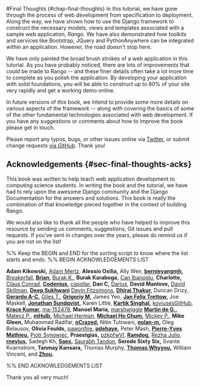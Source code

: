#Final Thoughts {#chap-final-thoughts}
In this tutorial, we have gone through the process of web development from specification to deployment. Along the way, we have shown how to use the Django framework to construct the necessary models, views and templates associated with a sample web application, *Rango.* We have also demonstrated how toolkits and services like Bootstrap, JQuery and PythonAnywhere can be integrated within an application. However, the road doesn't stop here.

We have only painted the broad brush strokes of a web application in this tutorial. As you have probably noticed, there are lots of improvements that could be made to Rango -- and these finer details often take a lot more time to complete as you polish the application. By developing your application with solid foundations, you will be able to construct up to 80% of your site very rapidly and get a working demo online.

In future versions of this book, we intend to provide some more details on various aspects of the framework -- along with covering the basics of some of the other fundamental technologies associated with web development. If you have any suggestions or comments about how to improve the book please get in touch.

Please report any typos, bugs, or other issues online via [Twitter](https://twitter.com/tangowithdjango), or submit change requests [via GitHub](https://github.com/leifos/tango_with_django_2). Thank you!

## Acknowledgements {#sec-final-thoughts-acks}
This book was written to help teach web application development to computing science students. In writing the book and the tutorial, we have had to rely upon the awesome Django community and the Django Documentation for the answers and solutions. This book is really the combination of that knowledge pieced together in the context of building Rango. 

We would also like to thank all the people who have helped to improve this resource by sending us comments, suggestions, Git issues and pull requests. If you've sent in changes over the years, please do remind us if you are not on the list! 

%% Keep the BEGIN and END for the sorting script to know where the list starts and ends.
%% BEGIN ACKNOWLEDGEMENTS LIST

**Adam Kikowski,**
[Adam Mertz](https://github.com/Amertz08),
**Alessio Oxilia,**
Ally Weir,
**[bernieyangmh](https://github.com/bernieyangmh),**
[Breakerfall](https://github.com/breakerfall),
**[Brian](https://github.com/flycal6),**
[Burak K.](https://github.com/McMutton),
**Burak Karaboga,**
[Can Ibanoglu](https://github.com/canibanoglu),
**Charlotte,**
[Claus Conrad](https://github.com/cconrad),
**[Codenius](https://twitter.com/Codenius),**
[cspollar](https://github.com/cspollar),
**Dan C,**
[Darius](https://github.com/dariushazimi),
**David Manlove,**
[David Skillman](https://github.com/reggaedit),
**[Deep Sukhwani](https://github.com/ProProgrammer)**
[Devin Fitzsimons](https://github.com/aisflat439),
**[Dhiraj Thakur](https://github.com/dhirajt),**
Duncan Drizy,
**[Gerardo A-C](https://github.com/gerac83),**
[Giles T.](https://github.com/gpjt),
**[Grigoriy M](https://github.com/GriMel),**
James Yeo,
**[Jan Felix Trettow](https://twitter.com/JanFelixTrettow),**
Joe Maskell,
**[Jonathan Sundqvist](https://github.com/jonathan-s),**
Karen Little,
**[Kartik Singhal](https://github.com/k4rtik),**
[koviusesGitHub](https://github.com/koviusesGitHub),
**[Krace Kumar](https://github.com/kracekumar),**
[ma-152478](https://github.com/ma-152478),
**Manoel Maria,**
[marshwiggle](https://github.com/marshwiggle)
**[Martin de G.](https://github.com/martindegroot),**
[Matevz P.](https://github.com/matonsjojc),
**[mHulb](https://github.com/mHulb),**
[Michael Herman](https://github.com/mjhea0),
**[Michael Ho Chum](https://github.com/michaelchum),**
[Mickey P.](https://github.com/mickeypash),
**Mike Gleen,**
Muhammad Radifar,
**[nCrazed](https://github.com/nCrazed),**
Nitin Tulswani,
**[nolan-m](https://github.com/nolan-m),**
Oleg Belausov,
**Olivia Foulds,**
[pawonfire](https://github.com/pawonfire),
**[pdehaye](https://github.com/pdehaye),**
Peter Mash,
**[Pierre-Yves Mathieu](https://github.com/pywebdesign),**
[Piotr Synowiec](https://holysheep.co/),
**Praestgias,**
[pzkpfwVI](https://github.com/pzkpfwVI),
**[Ramdog](https://github.com/ramdog),**
[Rezha Julio](https://github.com/kimiamania),
**[rnevius](https://github.com/rnevius),**
Sadegh Kh,
**[Saex](https://github.com/SaeX),**
[Saurabh Tandon](https://twitter.com/saurabhtand),
**Serede Sixty Six,**
Svante Kvarnstrom,
**Tanmay Kansara,**
Thomas Murphy,
**[Thomas Whyyou](https://twitter.com/thomaswhyyou),**
William Vincent, and
**[Zhou](https://github.com/AugustLONG).**


%% END ACKNOWLEDGEMENTS LIST

Thank you all very much!
